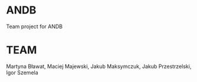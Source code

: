 # ANDB
Team project for ANDB

# TEAM
Martyna Bławat, Maciej Majewski, Jakub Maksymczuk, Jakub Przestrzelski, Igor Szemela 



